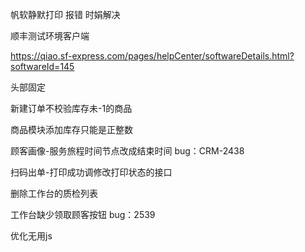 帆软静默打印 报错 时娟解决

顺丰测试环境客户端

https://qiao.sf-express.com/pages/helpCenter/softwareDetails.html?softwareId=145



头部固定

新建订单不校验库存未-1的商品

商品模块添加库存只能是正整数

顾客画像-服务旅程时间节点改成结束时间  bug：CRM-2438

扫码出单-打印成功调修改打印状态的接口

删除工作台的质检列表

工作台缺少领取顾客按钮  bug：2539

优化无用js
